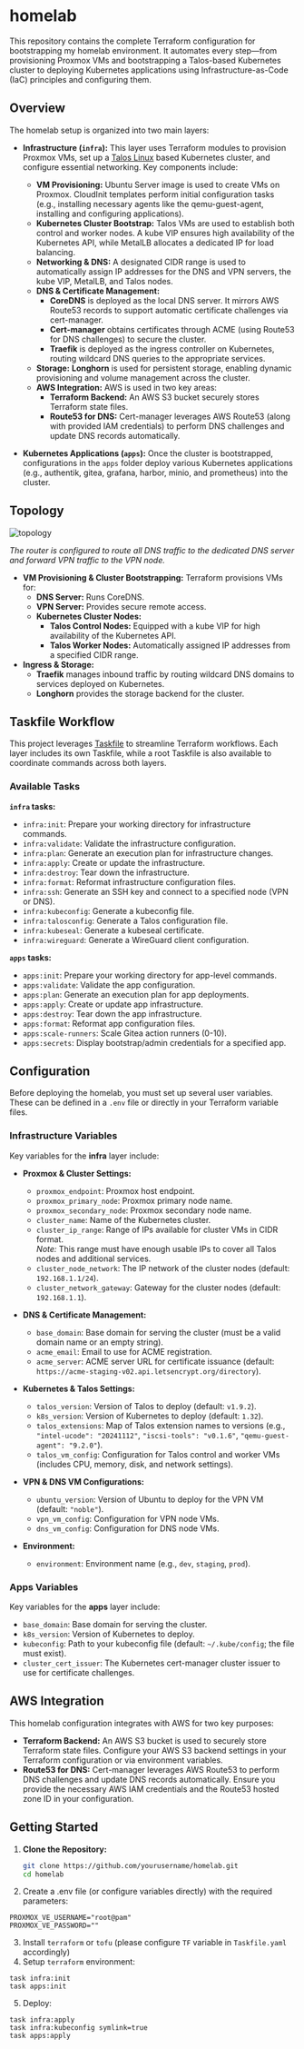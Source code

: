 # homelab

This repository contains the complete Terraform configuration for bootstrapping
my homelab environment. It automates every step—from provisioning Proxmox VMs
and bootstrapping a Talos-based Kubernetes cluster to deploying Kubernetes
applications using Infrastructure-as-Code (IaC) principles and configuring them.

## Overview

The homelab setup is organized into two main layers:

- **Infrastructure (`infra`):**
  This layer uses Terraform modules to provision Proxmox VMs, set up a [Talos Linux](https://www.talos.dev/) based Kubernetes cluster, and configure essential networking. Key components include:

  - **VM Provisioning:**
    Ubuntu Server image is used to create VMs on Proxmox. CloudInit templates perform initial configuration tasks (e.g., installing necessary agents like the qemu-guest-agent, installing and configuring applications).
  - **Kubernetes Cluster Bootstrap:**
    Talos VMs are used to establish both control and worker nodes. A kube VIP ensures high availability of the Kubernetes API, while MetalLB allocates a dedicated IP for load balancing.
  - **Networking & DNS:**
    A designated CIDR range is used to automatically assign IP addresses for the DNS and VPN servers, the kube VIP, MetalLB, and Talos nodes.
  - **DNS & Certificate Management:**
    - **CoreDNS** is deployed as the local DNS server. It mirrors AWS Route53 records to support automatic certificate challenges via cert-manager.
    - **Cert-manager** obtains certificates through ACME (using Route53 for DNS challenges) to secure the cluster.
    - **Traefik** is deployed as the ingress controller on Kubernetes, routing wildcard DNS queries to the appropriate services.
  - **Storage:**
    **Longhorn** is used for persistent storage, enabling dynamic provisioning and volume management across the cluster.
  - **AWS Integration:**
    AWS is used in two key areas:
    - **Terraform Backend:**
      An AWS S3 bucket securely stores Terraform state files.
    - **Route53 for DNS:**
      Cert-manager leverages AWS Route53 (along with provided IAM credentials) to perform DNS challenges and update DNS records automatically.

- **Kubernetes Applications (`apps`):**
  Once the cluster is bootstrapped, configurations in the `apps` folder deploy various Kubernetes applications (e.g., authentik, gitea, grafana, harbor, minio, and prometheus) into the cluster.

## Topology

![topology](assets/topology.svg)

_The router is configured to route all DNS traffic to the dedicated DNS server and forward VPN traffic to the VPN node._

- **VM Provisioning & Cluster Bootstrapping:**
  Terraform provisions VMs for:
  - **DNS Server:** Runs CoreDNS.
  - **VPN Server:** Provides secure remote access.
  - **Kubernetes Cluster Nodes:**
    - **Talos Control Nodes:** Equipped with a kube VIP for high availability of the Kubernetes API.
    - **Talos Worker Nodes:** Automatically assigned IP addresses from a specified CIDR range.
- **Ingress & Storage:**
  - **Traefik** manages inbound traffic by routing wildcard DNS domains to services deployed on Kubernetes.
  - **Longhorn** provides the storage backend for the cluster.

## Taskfile Workflow

This project leverages [Taskfile](https://github.com/go-task/task) to streamline Terraform workflows. Each layer includes its own Taskfile, while a root Taskfile is also available to coordinate commands across both layers.

### Available Tasks

**`infra` tasks:**

- `infra:init`: Prepare your working directory for infrastructure commands.
- `infra:validate`: Validate the infrastructure configuration.
- `infra:plan`: Generate an execution plan for infrastructure changes.
- `infra:apply`: Create or update the infrastructure.
- `infra:destroy`: Tear down the infrastructure.
- `infra:format`: Reformat infrastructure configuration files.
- `infra:ssh`: Generate an SSH key and connect to a specified node (VPN or DNS).
- `infra:kubeconfig`: Generate a kubeconfig file.
- `infra:talosconfig`: Generate a Talos configuration file.
- `infra:kubeseal`: Generate a kubeseal certificate.
- `infra:wireguard`: Generate a WireGuard client configuration.

**`apps` tasks:**

- `apps:init`: Prepare your working directory for app-level commands.
- `apps:validate`: Validate the app configuration.
- `apps:plan`: Generate an execution plan for app deployments.
- `apps:apply`: Create or update app infrastructure.
- `apps:destroy`: Tear down the app infrastructure.
- `apps:format`: Reformat app configuration files.
- `apps:scale-runners`: Scale Gitea action runners (0-10).
- `apps:secrets`: Display bootstrap/admin credentials for a specified app.

## Configuration

Before deploying the homelab, you must set up several user variables. These can be defined in a `.env` file or directly in your Terraform variable files.

### Infrastructure Variables

Key variables for the **infra** layer include:

- **Proxmox & Cluster Settings:**

  - `proxmox_endpoint`: Proxmox host endpoint.
  - `proxmox_primary_node`: Proxmox primary node name.
  - `proxmox_secondary_node`: Proxmox secondary node name.
  - `cluster_name`: Name of the Kubernetes cluster.
  - `cluster_ip_range`: Range of IPs available for cluster VMs in CIDR format.  
    _Note:_ This range must have enough usable IPs to cover all Talos nodes and additional services.
  - `cluster_node_network`: The IP network of the cluster nodes (default: `192.168.1.1/24`).
  - `cluster_network_gateway`: Gateway for the cluster nodes (default: `192.168.1.1`).

- **DNS & Certificate Management:**

  - `base_domain`: Base domain for serving the cluster (must be a valid domain name or an empty string).
  - `acme_email`: Email to use for ACME registration.
  - `acme_server`: ACME server URL for certificate issuance (default: `https://acme-staging-v02.api.letsencrypt.org/directory`).

- **Kubernetes & Talos Settings:**

  - `talos_version`: Version of Talos to deploy (default: `v1.9.2`).
  - `k8s_version`: Version of Kubernetes to deploy (default: `1.32`).
  - `talos_extensions`: Map of Talos extension names to versions (e.g., `"intel-ucode": "20241112"`, `"iscsi-tools": "v0.1.6"`, `"qemu-guest-agent": "9.2.0"`).
  - `talos_vm_config`: Configuration for Talos control and worker VMs (includes CPU, memory, disk, and network settings).

- **VPN & DNS VM Configurations:**

  - `ubuntu_version`: Version of Ubuntu to deploy for the VPN VM (default: `"noble"`).
  - `vpn_vm_config`: Configuration for VPN node VMs.
  - `dns_vm_config`: Configuration for DNS node VMs.

- **Environment:**
  - `environment`: Environment name (e.g., `dev`, `staging`, `prod`).

### Apps Variables

Key variables for the **apps** layer include:

- `base_domain`: Base domain for serving the cluster.
- `k8s_version`: Version of Kubernetes to deploy.
- `kubeconfig`: Path to your kubeconfig file (default: `~/.kube/config`; the file must exist).
- `cluster_cert_issuer`: The Kubernetes cert-manager cluster issuer to use for certificate challenges.

## AWS Integration

This homelab configuration integrates with AWS for two key purposes:

- **Terraform Backend:**
  An AWS S3 bucket is used to securely store Terraform state files. Configure your AWS S3 backend settings in your Terraform configuration or via environment variables.
- **Route53 for DNS:**
  Cert-manager leverages AWS Route53 to perform DNS challenges and update DNS records automatically. Ensure you provide the necessary AWS IAM credentials and the Route53 hosted zone ID in your configuration.

## Getting Started

1. **Clone the Repository:**

   ```sh
   git clone https://github.com/yourusername/homelab.git
   cd homelab
   ```

2. Create a .env file (or configure variables directly) with the required parameters:

```
PROXMOX_VE_USERNAME="root@pam"
PROXMOX_VE_PASSWORD=""
```

3. Install `terraform` or `tofu` (please configure `TF` variable in `Taskfile.yaml` accordingly)
4. Setup `terraform` environment:

```
task infra:init
task apps:init
```

5. Deploy:

```
task infra:apply
task infra:kubeconfig symlink=true
task apps:apply

```
